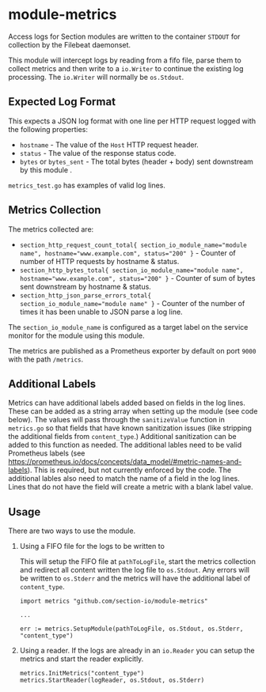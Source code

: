 # module-metrics

Access logs for Section modules are written to the container `STDOUT` for collection by the Filebeat daemonset.

This module will intercept logs by reading from a fifo file, parse them to collect metrics and then write to a `io.Writer` to continue the existing log processing. The `io.Writer` will normally be `os.Stdout`.

## Expected Log Format

This expects a JSON log format with one line per HTTP request logged with the following properties:

* `hostname` - The value of the `Host` HTTP request header.
* `status` - The value of the response status code.
* `bytes` or `bytes_sent` - The total bytes (header + body) sent downstream by this module .

`metrics_test.go` has examples of valid log lines.

## Metrics Collection

The metrics collected are:

* `section_http_request_count_total{ section_io_module_name="module name", hostname="www.example.com", status="200" }` - Counter of number of HTTP requests by hostname & status.
* `section_http_bytes_total{ section_io_module_name="module name", hostname="www.example.com", status="200" }` - Counter of sum of bytes sent downstream by hostname & status.
* `section_http_json_parse_errors_total{ section_io_module_name="module name" }` - Counter of the number of times it has been unable to JSON parse a log line.

The `section_io_module_name` is configured as a target label on the service monitor for the module using this module.

The metrics are published as a Prometheus exporter by default on port `9000` with the path `/metrics`.

## Additional Labels

Metrics can have additional labels added based on fields in the log lines. These can be added as a string array when setting up the module (see code below). The values will pass through the `sanitizeValue` function in `metrics.go` so that fields that 
have known sanitization issues (like stripping the additional fields from `content_type`.) Additional sanitization can be added to this function as needed. The additional lables need to be valid Prometheus labels (see https://prometheus.io/docs/concepts/data_model/#metric-names-and-labels).  This is required, but not currently enforced by the code. The additional lables also need to match the name of a field in the log lines. Lines that do not have the field will create a metric with a blank label value.

## Usage

There are two ways to use the module.

1. Using a FIFO file for the logs to be written to

   This will setup the FIFO file at `pathToLogFile`, start the metrics collection and redirect all content written the log file to `os.Stdout`.
   Any errors will be written to `os.Stderr` and the metrics will have the additional label of `content_type`.

    ```
    import metrics "github.com/section-io/module-metrics"
    
    ...
    
    err := metrics.SetupModule(pathToLogFile, os.Stdout, os.Stderr, "content_type")
    ```
2. Using a reader. If the logs are already in an `io.Reader` you can setup the metrics and start the reader explicitly.

    ```
    metrics.InitMetrics("content_type")
    metrics.StartReader(logReader, os.Stdout, os.Stderr)
    ```